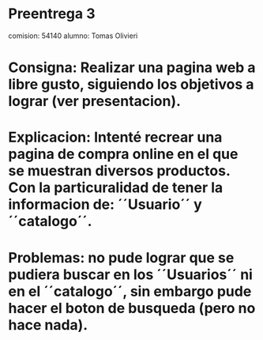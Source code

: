 # Preentrega 3

comision: 54140
alumno: Tomas Olivieri

# Consigna: Realizar una pagina web a libre gusto, siguiendo los objetivos a lograr (ver presentacion).

# Explicacion: Intenté recrear una pagina de compra online en el que se muestran diversos productos. Con la particuralidad de tener la informacion de: ´´Usuario´´ y ´´catalogo´´.

# Problemas: no pude lograr que se pudiera buscar en los ´´Usuarios´´ ni en el ´´catalogo´´, sin embargo pude hacer el boton de busqueda (pero no hace nada).